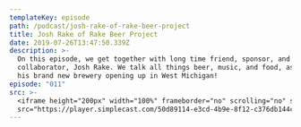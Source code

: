 ```yaml
---
templateKey: episode
path: /podcast/josh-rake-of-rake-beer-project
title: Josh Rake of Rake Beer Project
date: 2019-07-26T13:47:50.339Z
description: >-
  On this episode, we get together with long time friend, sponsor, and
  collaborator, Josh Rake. We talk all things beer, music, and food, as well as
  his brand new brewery opening up in West Michigan!
episode: "011"
src: >-
  <iframe height="200px" width="100%" frameborder="no" scrolling="no" seamless
  src="https://player.simplecast.com/50d89114-e3cd-4b9e-8f12-c376db144cc5?dark=false"></iframe>
---
```

